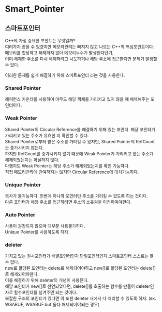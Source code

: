 # Smart_Pointer
## 스마트포인터

C++의 가장 중요한 포인트는 무엇일까? <br/>
여러가지 꼽을 수 있겠지만 메모리관리는 빠지지 않고 나오는 C++의 핵심포인트이다. <br/>
메모리를 할당하고 해제하지 않아 메모리누수가 발생한다던가, <br/>
이미 해제한 주소를 다시 해제하려고 시도하거나 해당 주소에 접근한다면 문제가 발생할 수 있다.

이러한 문제를 쉽게 해결하기 위해 스마트포인터 라는 것을 사용한다.

### Shared Pointer
레퍼런스 카운터를 사용하여 아무도 해당 객체를 가리키고 있지 않을 때 해제해주는 포인터이다.

### Weak Pointer
Shared Pointer의 Circular Reference를 해결하기 위해 있는 포인터. 해당 포인터가 가리키고 있는 주소가 유효한 지 확인할 수 있다.<br/>
Shared Pointer로부터 받은 주소를 가리킬 수 있지만, Shared Pointer의 RefCount는 증가시키지 않는다.<br/>
하지만 RefCount를 증가시키지 않기 때문에 Weak Pointer가 가리키고 있는 주소가 해제되었는지는 확실하지 않다. <br/>
다행히도 Weak Pointer는 해당 주소가 해제되었는지를 확인 가능하다. <br/>
직접 메모리관리에 관여하지는 않지만 Circular Reference에 대처가능하다.

### Unique Pointer
복사가 불가능하다. 한번에 하나의 포인터만 주소를 가리킬 수 있도록 하는 것이다. <br/>
다른 포인터가 해당 주소를 접근하려면 주소의 소유권을 이전하여야한다.

### Auto Pointer
사용이 권장되지 않으며 대부분 사용불가하다. <br/>
Unique Pointer를 사용하도록 하자.

### deleter
가지고 있는 원시포인터가 배열포인터인지 단일포인터인지 스마트포인터 스스로는 알 수 없다. <br/>
new로 할당된 포인터는 delete로 해제되어야하고 new[]로 할당된 포인터는 delete[]로 해제되어야한다. <br/>
이를 해결하기 위해 deleter의 개념이 사용된다. <br/>
해당 포인터가 new[]로 선언되었다면, delete[]를 호출하는 함수를 만들어 deleter인자로 함수포인터를 넘겨주면 되는 것이다. <br/>
복잡한 구조의 포인터가 있다면 이 또한 deleter 내에서 다 처리할 수 있도록 하자. (ex. WSABUF, WSABUF.buf 둘다 해제되어야되는 경우)
